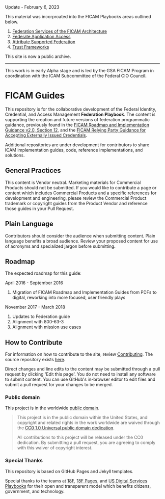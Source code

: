 Update - February 6, 2023

This material was incorproated into the FICAM Playbooks areas outlined below.
1. <a href="https://playbooks.idmanagement.gov/arch/services/#federation" target="_blank" rel="noopener noreferrer">Federation Services of the FICAM Architecture</a>
2. <a href="https://playbooks.idmanagement.gov/playbooks/sso/#step-5-federate-application-access" target="_blank" rel="noopener noreferrer">Federate Application Access</a>
3. <a href="https://playbooks.idmanagement.gov/playbooks/ilm/#step-4-integrate-with-agency-enterprise-services" target="_blank" rel="noopener noreferrer">Attribute Supported Federation</a>
4. <a href="https://playbooks.idmanagement.gov/playbooks/cloud/#federation" target="_blank" rel="noopener noreferrer">Trust Frameworks</a>

This site is now a public archive.

---


This work is in early Alpha stage and is led by the GSA FICAM Program in coordination with the ICAM Subcommittee of the Federal CIO Council.

# FICAM Guides
This repository is for the collaborative development of the Federal Identity, Credential, and Access Management **Federation Playbook**. The content is supporting the creation and future versions of federation programmatic guidance, previously found in the [FICAM Roadmap and Implementation Guidance v2.0, Section 12](https://www.idmanagement.gov/wp-content/uploads/sites/1171/uploads/FICAM_Roadmap_and_Implem_Guid.pdf), and the [FICAM Relying Party Guidance for Accepting Externally Issued Credentials](/docs/FICAM_TFS_Relying_Party_Guidance_v1.1.0_0.pdf).

Additional repositories are under development for contributors to share ICAM implementation guides, code, reference implementations, and solutions.


## General Practices
This content is Vendor neutral. Marketing materials for Commercial Products should not be submitted. If you would like to contribute a page or content which includes Commercial Products and a specific references for development and engineering, please review the Commercial Product trademark or copyright guides from the Product Vendor and reference those guides in your Pull Request.  

## Plain Language
Contributors should consider the audience when submitting content. Plain language benefits a broad audience. Review your proposed content for use of acronyms and specialized jargon before submitting.

## Roadmap 
The expected roadmap for this guide:

April 2016 - September 2016  
1. Migration of FICAM Roadmap and Implementation Guides from PDFs to digital, reworking into more focused, user friendly plays 

November 2017 - March 2018  
1.  Updates to Federation guide 
2.  Alignment with 800-63-3
3.  Alignment with mission use cases


## How to Contribute
For information on how to contribute to the site, review [Contributing](CONTRIBUTING.md/). The source repository exists [here](https://github.com/GSA/ficam-federation/). 

Direct changes and line edits to the content may be submitted through a pull request by clicking 'Edit this page'. You do not need to install any software to submit content. You can use GitHub's in-browser editor to edit files and submit a pull request for your changes to be merged.

### Public domain

This project is in the worldwide [public domain](LICENSE.md). 

> This project is in the public domain within the United States, and copyright and related rights in the work worldwide are waived through the [CC0 1.0 Universal public domain dedication](https://creativecommons.org/publicdomain/zero/1.0/).
>
> All contributions to this project will be released under the CC0 dedication. By submitting a pull request, you are agreeing to comply with this waiver of copyright interest.

### Special Thanks
This repository is based on GitHub Pages and Jekyll templates. 

Special thanks to the teams at [18F](https://18f.gsa.gov/), [18F Pages](https://pages.18f.gov/), and [US Digital Services Playbooks](https://playbook.cio.gov/) for their open and transparent model which benefits citizens, government, and technology.

